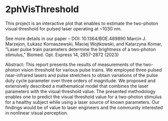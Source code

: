 # 2phVisThreshold

This project is an interactive plot that enables to estimate the two-photon visual threshold for pulsed laser operating 
at ~1030 nm.

See more details in our paper – DOI: 10.1364/BOE.489890
Marcin J. Marzejon, Łukasz Kornaszewski, Maciej Wojtkowski, and Katarzyna Komar, "Laser pulse train parameters determine the brightness of a two-photon stimulus," Biomed. Opt. Express 14, 2857-2872 (2023)

Abstract:
This report presents the results of measurements of the two-photon vision threshold for various pulse trains. We employed three pulsed near-infrared lasers and pulse stretchers to obtain variations of the pulse duty cycle parameter over three orders of magnitude. We proposed and extensively described a mathematical model that combines the laser parameters with the visual threshold value. The presented methodology enables one to predict the visual threshold value for a two-photon stimulus for a healthy subject while using a laser source of known parameters. Our findings would be of value to laser engineers and the community interested in nonlinear visual perception.
